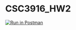 # CSC3916_HW2


[![Run in Postman](https://run.pstmn.io/button.svg)](https://app.getpostman.com/run-collection/99bf98e4b785d3a5c54c?action=collection%2Fimport)

